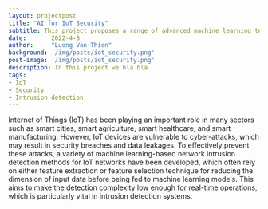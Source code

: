 ```yaml
---
layout: projectpost
title: "AI for IoT Security"
subtitle: This project proposes a range of advanced machine learning techniques for intrusion detection in IoT networks.
date:       2022-4-8
author:     "Luong Van Thien"
background: '/img/posts/iot_security.png'
post-image: '/img/posts/iot_security.png'
description: In this project we bla bla
tags:
- IoT
- Security
- Intrusion detection
---
```

Internet of Things (IoT) has been playing an important role in many sectors such as smart cities, smart agriculture,
smart healthcare, and smart manufacturing. However, IoT devices are vulnerable to cyber-attacks, which may result in
security breaches and data leakages. To effectively prevent these attacks, a variety of machine learning-based network
intrusion detection methods for IoT networks have been developed, which often rely on either feature extraction or
feature selection technique for reducing the dimension of input data before being fed to machine learning models. This
aims to make the detection complexity low enough for real-time operations, which is particularly vital in intrusion
detection systems.
